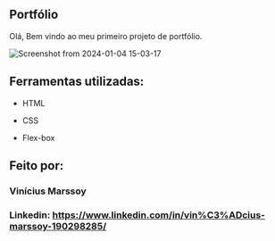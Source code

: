 ## Portfólio 
Olá, Bem vindo ao meu primeiro projeto de portfólio.

![Screenshot from 2024-01-04 15-03-17](https://github.com/Marssoy/portfolio/assets/140867069/a369b5dc-bf9a-40f5-9c62-2b51e7ebc4f2)

## Ferramentas utilizadas:

* HTML

* CSS

* Flex-box

## Feito por:

### Vinícius Marssoy
### Linkedin: https://www.linkedin.com/in/vin%C3%ADcius-marssoy-190298285/

```
